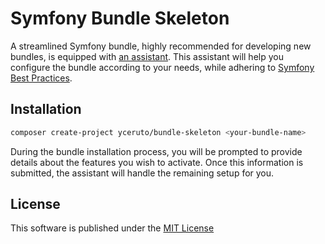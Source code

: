 # Symfony Bundle Skeleton

A streamlined Symfony bundle, highly recommended for developing new bundles, is equipped with [an assistant](https://github.com/yceruto/bundle-flex). This assistant 
will help you configure the bundle according to your needs, while adhering to [Symfony Best Practices](https://symfony.com/doc/current/best_practices.html).

## Installation

```bash
composer create-project yceruto/bundle-skeleton <your-bundle-name>
```

During the bundle installation process, you will be prompted to provide details about the features you wish to activate. 
Once this information is submitted, the assistant will handle the remaining setup for you.

## License

This software is published under the [MIT License](LICENSE)

